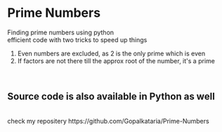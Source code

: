 # Prime Numbers 
Finding prime numbers using python <br>
efficient code with two tricks to speed up things<br>
<ol>
<li> Even numbers are excluded, as 2 is the only prime which is even
<li> If factors are not there till the approx root of the number, it's a prime
</ol><br>
<h2>Source code is also available in Python as well</h2><br>
check my repositery https://github.com/Gopalkataria/Prime-Numbers
